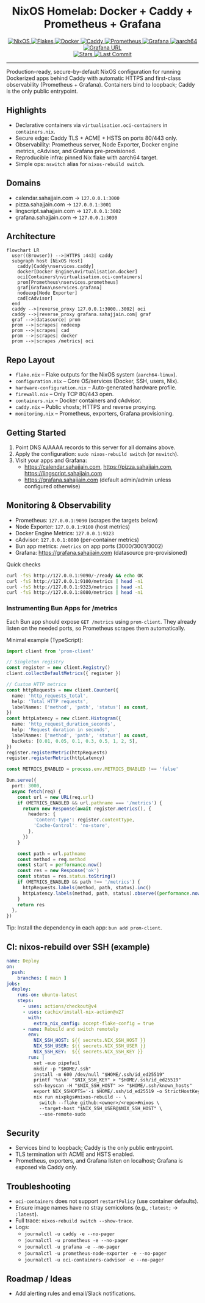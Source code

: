 <div align="center">

# NixOS Homelab: Docker + Caddy + Prometheus + Grafana

<a href="https://nixos.org/">
  <img src="https://img.shields.io/badge/NixOS-25.05-5277C3?logo=nixos&logoColor=white" alt="NixOS" />
</a>
<a href="https://nixos.wiki/wiki/Flakes">
  <img src="https://img.shields.io/badge/Flakes-Enabled-7e7eff?logo=nixos&logoColor=white" alt="Flakes" />
</a>
<a href="https://www.docker.com/">
  <img src="https://img.shields.io/badge/Docker-Containers-2496ED?logo=docker&logoColor=white" alt="Docker" />
</a>
<a href="https://caddyserver.com/">
  <img src="https://img.shields.io/badge/Caddy-Reverse%20Proxy-00C7B7?logo=caddy&logoColor=white" alt="Caddy" />
</a>
<a href="https://prometheus.io/">
  <img src="https://img.shields.io/badge/Prometheus-Metrics-E6522C?logo=prometheus&logoColor=white" alt="Prometheus" />
</a>
<a href="https://grafana.com/">
  <img src="https://img.shields.io/badge/Grafana-Dashboards-F46800?logo=grafana&logoColor=white" alt="Grafana" />
</a>
<a href="https://www.arm.com/">
  <img src="https://img.shields.io/badge/Arch-aarch64-0091BD?logo=arm&logoColor=white" alt="aarch64" />
</a>
<a href="https://img.shields.io/website?url=https%3A%2F%2Fgrafana.sahajjain.com">
  <img src="https://img.shields.io/website?url=https%3A%2F%2Fgrafana.sahajjain.com&label=grafana.sahajjain.com" alt="Grafana URL" />
</a>

<br/>

<a href="https://github.com/SahajJain01/nixos-config/stargazers">
  <img src="https://img.shields.io/github/stars/SahajJain01/nixos-config?style=social" alt="Stars" />
</a>
<a href="https://github.com/SahajJain01/nixos-config/commits">
  <img src="https://img.shields.io/github/last-commit/SahajJain01/nixos-config" alt="Last Commit" />
</a>

</div>

---

Production-ready, secure-by-default NixOS configuration for running Dockerized apps behind Caddy with automatic HTTPS and first-class observability (Prometheus + Grafana). Containers bind to loopback; Caddy is the only public entrypoint.

## Highlights
- Declarative containers via `virtualisation.oci-containers` in `containers.nix`.
- Secure edge: Caddy TLS + ACME + HSTS on ports 80/443 only.
- Observability: Prometheus server, Node Exporter, Docker engine metrics, cAdvisor, and Grafana pre-provisioned.
- Reproducible infra: pinned Nix flake with aarch64 target.
- Simple ops: `nswitch` alias for `nixos-rebuild switch`.

## Domains
- calendar.sahajjain.com → `127.0.0.1:3000`
- pizza.sahajjain.com → `127.0.0.1:3001`
- lingscript.sahajjain.com → `127.0.0.1:3002`
- grafana.sahajjain.com → `127.0.0.1:3030`

## Architecture

```mermaid
flowchart LR
  user((Browser)) -->|HTTPS :443| caddy
  subgraph host [NixOS Host]
    caddy[Caddy\nservices.caddy]
    docker[Docker Engine\nvirtualisation.docker]
    oci[Containers\nvirtualisation.oci-containers]
    prom[Prometheus\nservices.prometheus]
    graf[Grafana\nservices.grafana]
    nodeexp[Node Exporter]
    cad[cAdvisor]
  end
  caddy -->|reverse_proxy 127.0.0.1:3000..3002| oci
  caddy -->|reverse_proxy grafana.sahajjain.com| graf
  graf -->|datasource| prom
  prom -->|scrapes| nodeexp
  prom -->|scrapes| cad
  prom -->|scrapes| docker
  prom -->|scrapes /metrics| oci
```

## Repo Layout
- `flake.nix` – Flake outputs for the NixOS system (`aarch64-linux`).
- `configuration.nix` – Core OS/services (Docker, SSH, users, Nix).
- `hardware-configuration.nix` – Auto-generated hardware profile.
- `firewall.nix` – Only TCP 80/443 open.
- `containers.nix` – Docker containers and cAdvisor.
- `caddy.nix` – Public vhosts; HTTPS and reverse proxying.
- `monitoring.nix` – Prometheus, exporters, Grafana provisioning.

## Getting Started
1) Point DNS A/AAAA records to this server for all domains above.
2) Apply the configuration: `sudo nixos-rebuild switch` (or `nswitch`).
3) Visit your apps and Grafana:
   - https://calendar.sahajjain.com, https://pizza.sahajjain.com, https://lingscript.sahajjain.com
   - https://grafana.sahajjain.com (default admin/admin unless configured otherwise)

## Monitoring & Observability
- Prometheus: `127.0.0.1:9090` (scrapes the targets below)
- Node Exporter: `127.0.0.1:9100` (host metrics)
- Docker Engine Metrics: `127.0.0.1:9323`
- cAdvisor: `127.0.0.1:8080` (per-container metrics)
- Bun app metrics: `/metrics` on app ports (3000/3001/3002)
- Grafana: https://grafana.sahajjain.com (datasource pre-provisioned)

Quick checks
```bash
curl -fsS http://127.0.0.1:9090/-/ready && echo OK
curl -fsS http://127.0.0.1:9100/metrics | head -n1
curl -fsS http://127.0.0.1:9323/metrics | head -n1
curl -fsS http://127.0.0.1:8080/metrics | head -n1
```

### Instrumenting Bun Apps for /metrics
Each Bun app should expose `GET /metrics` using `prom-client`. They already listen on the needed ports, so Prometheus scrapes them automatically.

Minimal example (TypeScript):
```ts
import client from 'prom-client'

// Singleton registry
const register = new client.Registry()
client.collectDefaultMetrics({ register })

// Custom HTTP metrics
const httpRequests = new client.Counter({
  name: 'http_requests_total',
  help: 'Total HTTP requests',
  labelNames: ['method', 'path', 'status'] as const,
})
const httpLatency = new client.Histogram({
  name: 'http_request_duration_seconds',
  help: 'Request duration in seconds',
  labelNames: ['method', 'path', 'status'] as const,
  buckets: [0.01, 0.05, 0.1, 0.3, 0.5, 1, 2, 5],
})
register.registerMetric(httpRequests)
register.registerMetric(httpLatency)

const METRICS_ENABLED = process.env.METRICS_ENABLED !== 'false'

Bun.serve({
  port: 3000,
  async fetch(req) {
    const url = new URL(req.url)
    if (METRICS_ENABLED && url.pathname === '/metrics') {
      return new Response(await register.metrics(), {
        headers: {
          'Content-Type': register.contentType,
          'Cache-Control': 'no-store',
        },
      })
    }

    const path = url.pathname
    const method = req.method
    const start = performance.now()
    const res = new Response('ok')
    const status = res.status.toString()
    if (METRICS_ENABLED && path !== '/metrics') {
      httpRequests.labels(method, path, status).inc()
      httpLatency.labels(method, path, status).observe((performance.now() - start) / 1000)
    }
    return res
  },
})
```

Tip: Install the dependency in each app: `bun add prom-client`.

## CI: nixos-rebuild over SSH (example)

```yaml
name: Deploy
on:
  push:
    branches: [ main ]
jobs:
  deploy:
    runs-on: ubuntu-latest
    steps:
      - uses: actions/checkout@v4
      - uses: cachix/install-nix-action@v27
        with:
          extra_nix_config: accept-flake-config = true
      - name: Rebuild and switch remotely
        env:
          NIX_SSH_HOST: ${{ secrets.NIX_SSH_HOST }}
          NIX_SSH_USER: ${{ secrets.NIX_SSH_USER }}
          NIX_SSH_KEY:  ${{ secrets.NIX_SSH_KEY }}
        run: |
          set -euo pipefail
          mkdir -p "$HOME/.ssh"
          install -m 600 /dev/null "$HOME/.ssh/id_ed25519"
          printf '%s\n' "$NIX_SSH_KEY" > "$HOME/.ssh/id_ed25519"
          ssh-keyscan -H "$NIX_SSH_HOST" >> "$HOME/.ssh/known_hosts"
          export NIX_SSHOPTS='-i $HOME/.ssh/id_ed25519 -o StrictHostKeyChecking=accept-new'
          nix run nixpkgs#nixos-rebuild -- \
            switch --flake github:<owner>/<repo>#nixos \
            --target-host "$NIX_SSH_USER@$NIX_SSH_HOST" \
            --use-remote-sudo
```

## Security
- Services bind to loopback; Caddy is the only public entrypoint.
- TLS termination with ACME and HSTS enabled.
- Prometheus, exporters, and Grafana listen on localhost; Grafana is exposed via Caddy only.

## Troubleshooting
- `oci-containers` does not support `restartPolicy` (use container defaults).
- Ensure image names have no stray semicolons (e.g., `:latest;` → `:latest`).
- Full trace: `nixos-rebuild switch --show-trace`.
- Logs:
  - `journalctl -u caddy -e --no-pager`
  - `journalctl -u prometheus -e --no-pager`
  - `journalctl -u grafana -e --no-pager`
  - `journalctl -u prometheus-node-exporter -e --no-pager`
  - `journalctl -u oci-containers-cadvisor -e --no-pager`

## Roadmap / Ideas
- Add alerting rules and email/Slack notifications.

